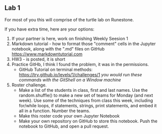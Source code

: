 ## Lab 1

For most of you this will comprise of the turtle lab on Runestone.

If you have extra time, here are your options:

1.  If your partner is here, work on finishing Weekly Seesion 1
2.  Markdown tutorial - how to format those "comment" cells in the Jupyter notebook, along with the ".md" files on GitHub
    https://www.markdowntutorial.com
2.  HW3 - is posted, it is short
3.  Practice GitHb, I think I found the problem, it was in the permissions.
    * GitHub Tutorial on terminal methods: https://try.github.io/levels/1/challenges/1
      *you would run these commands with the GitShell on a Window machine*
4.  Roster challenge.
    * Make a list of the students in class, first and last names.  Use the random.shuffle() to make a new set of teams for Monday (and next week).  Use some of the techniques from class this week, including for/while loops, if statements, strings, print statements, and embed it all in a function.  Number the teams.
    * Make this roster code your own Jupyter Notebook
    * Make your own repository on GitHub to store this notebook.  Push the notebook to GitHub, and open a pull request.
